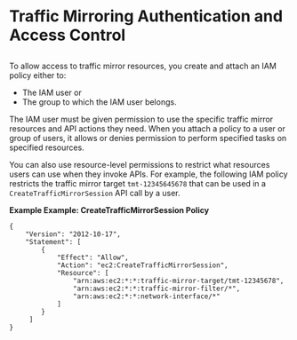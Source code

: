 # Traffic Mirroring Authentication and Access Control<a name="traffic-mirroring-security"></a>

## <a name="traffic-mirror-session-policy"></a>

To allow access to traffic mirror resources, you create and attach an IAM policy either to:
+ The IAM user or
+ The group to which the IAM user belongs\.

The IAM user must be given permission to use the specific traffic mirror resources and API actions they need\. When you attach a policy to a user or group of users, it allows or denies permission to perform specified tasks on specified resources\. 

You can also use resource\-level permissions to restrict what resources users can use when they invoke APIs\. For example, the following IAM policy restricts the traffic mirror target `tmt-12345645678` that can be used in a `CreateTrafficMirrorSession` API call by a user\.

**Example Example: CreateTrafficMirrorSession Policy**  

```
{
    "Version": "2012-10-17",
    "Statement": [
        {
            "Effect": "Allow",
            "Action": "ec2:CreateTrafficMirrorSession",
            "Resource": [
                "arn:aws:ec2:*:*:traffic-mirror-target/tmt-12345678",
                "arn:aws:ec2:*:*:traffic-mirror-filter/*",
                "arn:aws:ec2:*:*:network-interface/*"
            ]
        }
     ]
}
```
